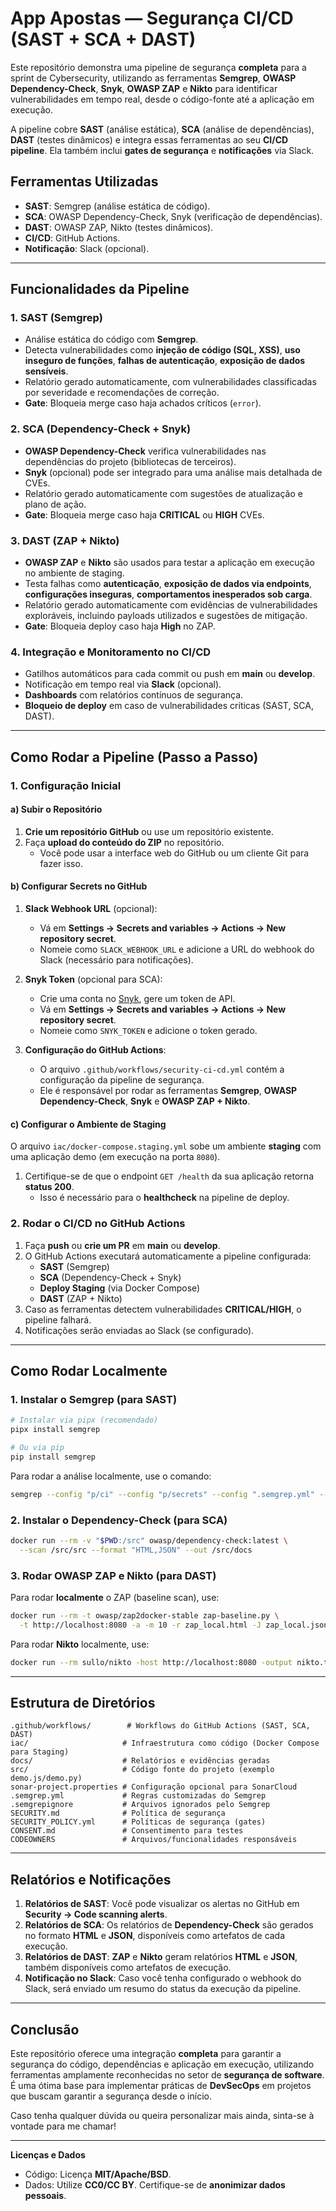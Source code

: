 
# App Apostas — Segurança CI/CD (SAST + SCA + DAST)

Este repositório demonstra uma pipeline de segurança **completa** para a sprint de Cybersecurity, utilizando as ferramentas **Semgrep**, **OWASP Dependency-Check**, **Snyk**, **OWASP ZAP** e **Nikto** para identificar vulnerabilidades em tempo real, desde o código-fonte até a aplicação em execução.

A pipeline cobre **SAST** (análise estática), **SCA** (análise de dependências), **DAST** (testes dinâmicos) e integra essas ferramentas ao seu **CI/CD pipeline**. Ela também inclui **gates de segurança** e **notificações** via Slack.

## Ferramentas Utilizadas
- **SAST**: Semgrep (análise estática de código).
- **SCA**: OWASP Dependency-Check, Snyk (verificação de dependências).
- **DAST**: OWASP ZAP, Nikto (testes dinâmicos).
- **CI/CD**: GitHub Actions.
- **Notificação**: Slack (opcional).

---

## Funcionalidades da Pipeline

### 1. **SAST (Semgrep)**
- Análise estática do código com **Semgrep**.
- Detecta vulnerabilidades como **injeção de código (SQL, XSS)**, **uso inseguro de funções**, **falhas de autenticação**, **exposição de dados sensíveis**.
- Relatório gerado automaticamente, com vulnerabilidades classificadas por severidade e recomendações de correção.
- **Gate**: Bloqueia merge caso haja achados críticos (`error`).

### 2. **SCA (Dependency-Check + Snyk)**
- **OWASP Dependency-Check** verifica vulnerabilidades nas dependências do projeto (bibliotecas de terceiros).
- **Snyk** (opcional) pode ser integrado para uma análise mais detalhada de CVEs.
- Relatório gerado automaticamente com sugestões de atualização e plano de ação.
- **Gate**: Bloqueia merge caso haja **CRITICAL** ou **HIGH** CVEs.

### 3. **DAST (ZAP + Nikto)**
- **OWASP ZAP** e **Nikto** são usados para testar a aplicação em execução no ambiente de staging.
- Testa falhas como **autenticação**, **exposição de dados via endpoints**, **configurações inseguras**, **comportamentos inesperados sob carga**.
- Relatório gerado automaticamente com evidências de vulnerabilidades exploráveis, incluindo payloads utilizados e sugestões de mitigação.
- **Gate**: Bloqueia deploy caso haja **High** no ZAP.

### 4. **Integração e Monitoramento no CI/CD**
- Gatilhos automáticos para cada commit ou push em **main** ou **develop**.
- Notificação em tempo real via **Slack** (opcional).
- **Dashboards** com relatórios contínuos de segurança.
- **Bloqueio de deploy** em caso de vulnerabilidades críticas (SAST, SCA, DAST).

---

## Como Rodar a Pipeline (Passo a Passo)

### 1. **Configuração Inicial**

#### a) Subir o Repositório
1. **Crie um repositório GitHub** ou use um repositório existente.
2. Faça **upload do conteúdo do ZIP** no repositório.
   - Você pode usar a interface web do GitHub ou um cliente Git para fazer isso.

#### b) Configurar Secrets no GitHub
1. **Slack Webhook URL** (opcional):
   - Vá em **Settings → Secrets and variables → Actions → New repository secret**.
   - Nomeie como `SLACK_WEBHOOK_URL` e adicione a URL do webhook do Slack (necessário para notificações).
   
2. **Snyk Token** (opcional para SCA):
   - Crie uma conta no [Snyk](https://snyk.io/), gere um token de API.
   - Vá em **Settings → Secrets and variables → Actions → New repository secret**.
   - Nomeie como `SNYK_TOKEN` e adicione o token gerado.

3. **Configuração do GitHub Actions**:
   - O arquivo `.github/workflows/security-ci-cd.yml` contém a configuração da pipeline de segurança.
   - Ele é responsável por rodar as ferramentas **Semgrep**, **OWASP Dependency-Check**, **Snyk** e **OWASP ZAP + Nikto**.

#### c) Configurar o Ambiente de Staging
O arquivo `iac/docker-compose.staging.yml` sobe um ambiente **staging** com uma aplicação demo (em execução na porta `8080`).

1. Certifique-se de que o endpoint `GET /health` da sua aplicação retorna **status 200**.
   - Isso é necessário para o **healthcheck** na pipeline de deploy.

### 2. **Rodar o CI/CD no GitHub Actions**
1. Faça **push** ou **crie um PR** em **main** ou **develop**.
2. O GitHub Actions executará automaticamente a pipeline configurada:
   - **SAST** (Semgrep)
   - **SCA** (Dependency-Check + Snyk)
   - **Deploy Staging** (via Docker Compose)
   - **DAST** (ZAP + Nikto)
3. Caso as ferramentas detectem vulnerabilidades **CRITICAL/HIGH**, o pipeline falhará.
4. Notificações serão enviadas ao Slack (se configurado).

---

## Como Rodar Localmente

### 1. **Instalar o Semgrep (para SAST)**

```bash
# Instalar via pipx (recomendado)
pipx install semgrep

# Ou via pip
pip install semgrep
````

Para rodar a análise localmente, use o comando:

```bash
semgrep --config "p/ci" --config "p/secrets" --config ".semgrep.yml" --error
```

### 2. **Instalar o Dependency-Check (para SCA)**

```bash
docker run --rm -v "$PWD:/src" owasp/dependency-check:latest \
  --scan /src/src --format "HTML,JSON" --out /src/docs
```

### 3. **Rodar OWASP ZAP e Nikto (para DAST)**

Para rodar **localmente** o ZAP (baseline scan), use:

```bash
docker run --rm -t owasp/zap2docker-stable zap-baseline.py \
  -t http://localhost:8080 -a -m 10 -r zap_local.html -J zap_local.json
```

Para rodar **Nikto** localmente, use:

```bash
docker run --rm sullo/nikto -host http://localhost:8080 -output nikto.txt -Display V
```

---

## Estrutura de Diretórios

```
.github/workflows/        # Workflows do GitHub Actions (SAST, SCA, DAST)
iac/                     # Infraestrutura como código (Docker Compose para Staging)
docs/                    # Relatórios e evidências geradas
src/                     # Código fonte do projeto (exemplo demo.js/demo.py)
sonar-project.properties # Configuração opcional para SonarCloud
.semgrep.yml             # Regras customizadas do Semgrep
.semgrepignore           # Arquivos ignorados pelo Semgrep
SECURITY.md              # Política de segurança
SECURITY_POLICY.yml      # Políticas de segurança (gates)
CONSENT.md               # Consentimento para testes
CODEOWNERS               # Arquivos/funcionalidades responsáveis
```

---

## Relatórios e Notificações

1. **Relatórios de SAST**: Você pode visualizar os alertas no GitHub em **Security → Code scanning alerts**.
2. **Relatórios de SCA**: Os relatórios de **Dependency-Check** são gerados no formato **HTML** e **JSON**, disponíveis como artefatos de cada execução.
3. **Relatórios de DAST**: **ZAP** e **Nikto** geram relatórios **HTML** e **JSON**, também disponíveis como artefatos de execução.
4. **Notificação no Slack**: Caso você tenha configurado o webhook do Slack, será enviado um resumo do status da execução da pipeline.

---

## Conclusão

Este repositório oferece uma integração **completa** para garantir a segurança do código, dependências e aplicação em execução, utilizando ferramentas amplamente reconhecidas no setor de **segurança de software**. É uma ótima base para implementar práticas de **DevSecOps** em projetos que buscam garantir a segurança desde o início.

Caso tenha qualquer dúvida ou queira personalizar mais ainda, sinta-se à vontade para me chamar!

---

**Licenças e Dados**

* Código: Licença **MIT/Apache/BSD**.
* Dados: Utilize **CC0/CC BY**. Certifique-se de **anonimizar dados pessoais**.

